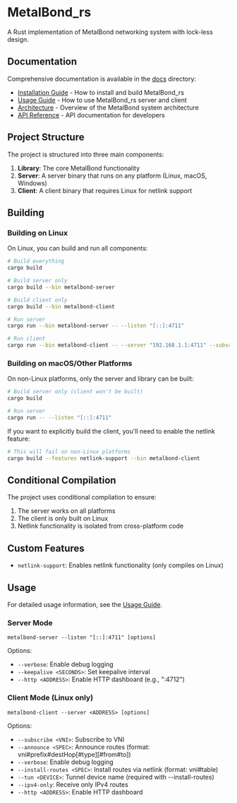 # MetalBond_rs

A Rust implementation of MetalBond networking system with lock-less design.

## Documentation

Comprehensive documentation is available in the [docs](docs/) directory:

- [Installation Guide](docs/installation.md) - How to install and build MetalBond_rs
- [Usage Guide](docs/usage.md) - How to use MetalBond_rs server and client
- [Architecture](docs/architecture.md) - Overview of the MetalBond system architecture
- [API Reference](docs/api.md) - API documentation for developers

## Project Structure

The project is structured into three main components:

1. **Library**: The core MetalBond functionality
2. **Server**: A server binary that runs on any platform (Linux, macOS, Windows)
3. **Client**: A client binary that requires Linux for netlink support

## Building

### Building on Linux

On Linux, you can build and run all components:

```bash
# Build everything
cargo build

# Build server only
cargo build --bin metalbond-server

# Build client only
cargo build --bin metalbond-client

# Run server
cargo run --bin metalbond-server -- --listen "[::]:4711"

# Run client
cargo run --bin metalbond-client -- --server "192.168.1.1:4711" --subscribe 23
```

### Building on macOS/Other Platforms

On non-Linux platforms, only the server and library can be built:

```bash
# Build server only (client won't be built)
cargo build 

# Run server
cargo run -- --listen "[::]:4711"
```

If you want to explicitly build the client, you'll need to enable the netlink feature:

```bash
# This will fail on non-Linux platforms
cargo build --features netlink-support --bin metalbond-client
```

## Conditional Compilation

The project uses conditional compilation to ensure:

1. The server works on all platforms
2. The client is only built on Linux
3. Netlink functionality is isolated from cross-platform code

## Custom Features

- `netlink-support`: Enables netlink functionality (only compiles on Linux)

## Usage

For detailed usage information, see the [Usage Guide](docs/usage.md).

### Server Mode

```
metalbond-server --listen "[::]:4711" [options]
```

Options:
- `--verbose`: Enable debug logging
- `--keepalive <SECONDS>`: Set keepalive interval
- `--http <ADDRESS>`: Enable HTTP dashboard (e.g., ":4712")

### Client Mode (Linux only)

```
metalbond-client --server <ADDRESS> [options]
```

Options:
- `--subscribe <VNI>`: Subscribe to VNI
- `--announce <SPEC>`: Announce routes (format: vni#prefix#destHop[#type][#from#to])
- `--verbose`: Enable debug logging
- `--install-routes <SPEC>`: Install routes via netlink (format: vni#table)
- `--tun <DEVICE>`: Tunnel device name (required with --install-routes)
- `--ipv4-only`: Receive only IPv4 routes
- `--http <ADDRESS>`: Enable HTTP dashboard 